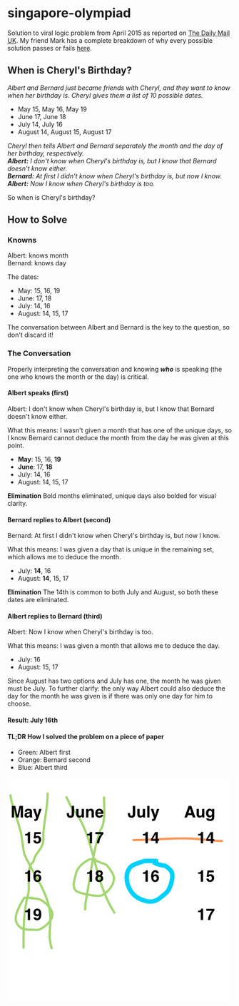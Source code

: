 # singapore-olympiad
Solution to viral logic problem from April 2015 as reported on [The Daily Mail UK](http://www.dailymail.co.uk/sciencetech/article-3037266/The-maths-problem-set-Singapore-teenagers-left-people-world-stumped.html). My friend Mark has a complete breakdown of why every possible solution passes or fails [here](http://mark.github.io/olympiad/).

## When is Cheryl's Birthday?

*Albert and Bernard just became friends with Cheryl, and they want to know when her birthday is. Cheryl gives them a list of 10 possible dates.*

* May 15, May 16,  May 19
* June 17, June 18
* July 14, July 16
* August 14, August 15, August 17

*Cheryl then tells Albert and Bernard separately the month and the day of her birthday, respectively.*<br />
***Albert:*** *I don't know when Cheryl's birthday is, but I know that Bernard doesn't know either.*<br />
***Bernard:*** *At first I didn't know when Cheryl's birthday is, but now I know.*<br />
***Albert:*** *Now I know when Cheryl's birthday is too.*

So when is Cheryl's birthday?

## How to Solve

### Knowns

Albert: knows month<br />
Bernard: knows day

The dates:
* May: 15, 16, 19
* June: 17, 18
* July: 14, 16
* August: 14, 15, 17

The conversation between Albert and Bernard is the key to the question, so don't discard it!

### The Conversation

Properly interpreting the conversation and knowing ***who*** is speaking (the one who knows the month or the day) is critical.

#### Albert speaks (first)

Albert: I don't know when Cheryl's birthday is, but I know that Bernard doesn't know either.

What this means: I wasn't given a month that has one of the unique days, so I know Bernard cannot deduce the month from the day he was given at this point.

* **May**: 15, 16, **19**
* **June**: 17, **18**
* July: 14, 16
* August: 14, 15, 17

**Elimination** Bold months eliminated, unique days also bolded for visual clarity.

#### Bernard replies to Albert (second)

Bernard: At first I didn't know when Cheryl's birthday is, but now I know.

What this means: I was given a day that is unique in the remaining set, which allows me to deduce the month.

* July: **14**, 16
* August: **14**, 15, 17

**Elimination** The 14th is common to both July and August, so both these dates are eliminated.

#### Albert replies to Bernard (third)

Albert: Now I know when Cheryl's birthday is too.

What this means: I was given a month that allows me to deduce the day.

* July: 16
* August: 15, 17

Since August has two options and July has one, the month he was given must be July. To further clarify: the only way Albert could also deduce the day for the month he was given is if there was only one day for him to choose.

#### Result: July 16th

#### TL;DR How I solved the problem on a piece of paper

* Green: Albert first
* Orange: Bernard second
* Blue: Albert third

![Solution image](solution.png)
